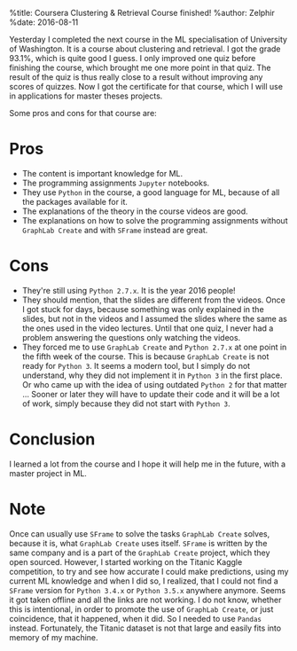 %title: Coursera Clustering & Retrieval Course finished!
%author: Zelphir
%date: 2016-08-11

Yesterday I completed the next course in the ML specialisation of University of Washington. It is a course about clustering and retrieval. I got the grade 93.1%, which is quite good I guess. I only improved one quiz before finishing the course, which brought me one more point in that quiz. The result of the quiz is thus really close to a result without improving any scores of quizzes. Now I got the certificate for that course, which I will use in applications for master theses projects.

Some pros and cons for that course are:

# Pros

* The content is important knowledge for ML.
* The programming assignments `Jupyter` notebooks.
* They use `Python` in the course, a good language for ML, because of all the packages available for it.
* The explanations of the theory in the course videos are good.
* The explanations on how to solve the programming assignments without `GraphLab Create` and with `SFrame` instead are great.

# Cons

* They're still using `Python 2.7.x`. It is the year 2016 people!
* They should mention, that the slides are different from the videos. Once I got stuck for days, because something was only explained in the slides, but not in the videos and I assumed the slides where the same as the ones used in the video lectures. Until that one quiz, I never had a problem answering the questions only watching the videos.
* They forced me to use `GraphLab Create` and `Python 2.7.x` at one point in the fifth week of the course. This is because `GraphLab Create` is not ready for `Python 3`. It seems a modern tool, but I simply do not understand, why they did not implement it in `Python 3` in the first place. Or who came up with the idea of using outdated `Python 2` for that matter ... Sooner or later they will have to update their code and it will be a lot of work, simply because they did not start with `Python 3`.

# Conclusion

I learned a lot from the course and I hope it will help me in the future, with a master project in ML.

# Note

Once can usually use `SFrame` to solve the tasks `GraphLab Create` solves, because it is, what `GraphLab Create` uses itself. `SFrame` is written by the same company and is a part of the `GraphLab Create` project, which they open sourced. However, I started working on the Titanic Kaggle competition, to try and see how accurate I could make predictions, using my current ML knowledge and when I did so, I realized, that I could not find a `SFrame` version for `Python 3.4.x`  or `Python 3.5.x` anywhere anymore. Seems it got taken offline and all the links are not working. I do not know, whether this is intentional, in order to promote the use of `GraphLab Create`, or just coincidence, that it happened, when it did. So I needed to use `Pandas` instead. Fortunately, the Titanic dataset is not that large and easily fits into memory of my machine.